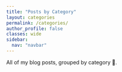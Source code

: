 ```yaml
---
title: "Posts by Category"
layout: categories
permalink: /categories/
author_profile: false
classes: wide
sidebar:
  nav: "navbar"
---
```


All of my blog posts, grouped by category 🙂.
